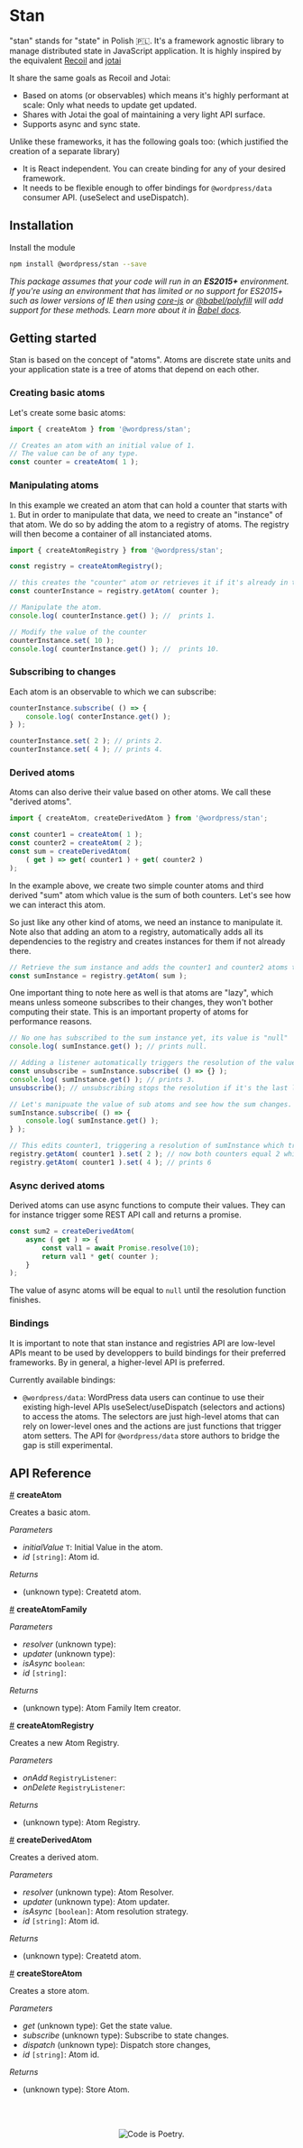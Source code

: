 # Stan

"stan" stands for "state" in Polish 🇵🇱. It's a framework agnostic library to manage distributed state in JavaScript application. It is highly inspired by the equivalent [Recoil](https://recoiljs.org/) and [jotai](https://jotai.surge.sh)

It share the same goals as Recoil and Jotai:

-   Based on atoms (or observables) which means it's highly performant at scale: Only what needs to update get updated.
-   Shares with Jotai the goal of maintaining a very light API surface.
-   Supports async and sync state.

Unlike these frameworks, it has the following goals too: (which justified the creation of a separate library)

-   It is React independent. You can create binding for any of your desired framework.
-   It needs to be flexible enough to offer bindings for `@wordpress/data` consumer API. (useSelect and useDispatch).

## Installation

Install the module

```bash
npm install @wordpress/stan --save
```

_This package assumes that your code will run in an **ES2015+** environment. If you're using an environment that has limited or no support for ES2015+ such as lower versions of IE then using [core-js](https://github.com/zloirock/core-js) or [@babel/polyfill](https://babeljs.io/docs/en/next/babel-polyfill) will add support for these methods. Learn more about it in [Babel docs](https://babeljs.io/docs/en/next/caveats)._

## Getting started

Stan is based on the concept of "atoms". Atoms are discrete state units and your application state is a tree of atoms that depend on each other.

### Creating basic atoms

Let's create some basic atoms:

```js
import { createAtom } from '@wordpress/stan';

// Creates an atom with an initial value of 1.
// The value can be of any type.
const counter = createAtom( 1 );
```

### Manipulating atoms

In this example we created an atom that can hold a counter that starts with `1`. 
But in order to manipulate that data, we need to create an "instance" of that atom.
We do so by adding the atom to a registry of atoms. 
The registry will then become a container of all instanciated atoms.

```js
import { createAtomRegistry } from '@wordpress/stan';

const registry = createAtomRegistry();

// this creates the "counter" atom or retrieves it if it's already in the registry.
const counterInstance = registry.getAtom( counter );

// Manipulate the atom.
console.log( counterInstance.get() ); //  prints 1.

// Modify the value of the counter
counterInstance.set( 10 );
console.log( counterInstance.get() ); //  prints 10.
```

### Subscribing to changes

Each atom is an observable to which we can subscribe:

```js
counterInstance.subscribe( () => {
    console.log( conterInstance.get() );
} );

counterInstance.set( 2 ); // prints 2.
counterInstance.set( 4 ); // prints 4.
```

### Derived atoms

Atoms can also derive their value based on other atoms. We call these "derived atoms".

```js
import { createAtom, createDerivedAtom } from '@wordpress/stan';

const counter1 = createAtom( 1 );
const counter2 = createAtom( 2 );
const sum = createDerivedAtom(
    ( get ) => get( counter1 ) + get( counter2 )
);
```

In the example above, we create two simple counter atoms and third derived "sum" atom which value is the sum of both counters. Let's see how we can interact this atom. 

So just like any other kind of atoms, we need an instance to manipulate it. Note also that adding an atom to a registry, automatically adds all its dependencies to the registry and creates instances for them if not already there.

```js
// Retrieve the sum instance and adds the counter1 and counter2 atoms to the registry as well
const sumInstance = registry.getAtom( sum );
```

One important thing to note here as well is that atoms are "lazy", which means unless someone subscribes to their changes, they won't bother computing their state. This is an important property of atoms for performance reasons. 

```js
// No one has subscribed to the sum instance yet, its value is "null"
console.log( sumInstance.get() ); // prints null.

// Adding a listener automatically triggers the resolution of the value
const unsubscribe = sumInstance.subscribe( () => {} );
console.log( sumInstance.get() ); // prints 3.
unsubscribe(); // unsubscribing stops the resolution if it's the last listener of the atom.

// Let's manipuate the value of sub atoms and see how the sum changes.
sumInstance.subscribe( () => {
    console.log( sumInstance.get() );
} );

// This edits counter1, triggering a resolution of sumInstance which triggers the console.log above.
registry.getAtom( counter1 ).set( 2 ); // now both counters equal 2 which means sum will print 4.
registry.getAtom( counter1 ).set( 4 ); // prints 6
```

### Async derived atoms

Derived atoms can use async functions to compute their values. They can for instance trigger some REST API call and returns a promise.

```js
const sum2 = createDerivedAtom(
    async ( get ) => {
        const val1 = await Promise.resolve(10);
        return val1 * get( counter );
    } 
);
```

The value of async atoms will be equal to `null` until the resolution function finishes.

### Bindings

It is important to note that stan instance and registries API are low-level APIs meant to be used by developpers to build bindings for their preferred frameworks. By in general, a higher-level API is preferred.

Currently available bindings:

-   `@wordpress/data`: WordPress data users can continue to use their existing high-level APIs useSelect/useDispatch (selectors and actions) to access the atoms. The selectors are just high-level atoms that can rely on lower-level ones and the actions are just functions that trigger atom setters. The API for `@wordpress/data` store authors to bridge the gap is still experimental.

## API Reference

<!-- START TOKEN(Autogenerated API docs) -->

<a name="createAtom" href="#createAtom">#</a> **createAtom**

Creates a basic atom.

_Parameters_

-   _initialValue_ `T`: Initial Value in the atom.
-   _id_ `[string]`: Atom id.

_Returns_

-   (unknown type): Createtd atom.

<a name="createAtomFamily" href="#createAtomFamily">#</a> **createAtomFamily**

_Parameters_

-   _resolver_ (unknown type): 
-   _updater_ (unknown type): 
-   _isAsync_ `boolean`: 
-   _id_ `[string]`: 

_Returns_

-   (unknown type): Atom Family Item creator.

<a name="createAtomRegistry" href="#createAtomRegistry">#</a> **createAtomRegistry**

Creates a new Atom Registry.

_Parameters_

-   _onAdd_ `RegistryListener`: 
-   _onDelete_ `RegistryListener`: 

_Returns_

-   (unknown type): Atom Registry.

<a name="createDerivedAtom" href="#createDerivedAtom">#</a> **createDerivedAtom**

Creates a derived atom.

_Parameters_

-   _resolver_ (unknown type): Atom Resolver.
-   _updater_ (unknown type): Atom updater.
-   _isAsync_ `[boolean]`: Atom resolution strategy.
-   _id_ `[string]`: Atom id.

_Returns_

-   (unknown type): Createtd atom.

<a name="createStoreAtom" href="#createStoreAtom">#</a> **createStoreAtom**

Creates a store atom.

_Parameters_

-   _get_ (unknown type): Get the state value.
-   _subscribe_ (unknown type): Subscribe to state changes.
-   _dispatch_ (unknown type): Dispatch store changes,
-   _id_ `[string]`: Atom id.

_Returns_

-   (unknown type): Store Atom.


<!-- END TOKEN(Autogenerated API docs) -->

<br/><br/><p align="center"><img src="https://s.w.org/style/images/codeispoetry.png?1" alt="Code is Poetry." /></p>
